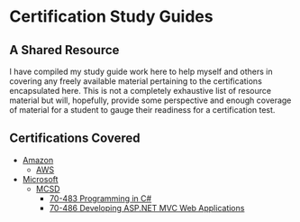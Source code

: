 # Certification Study Guides #

## A Shared Resource ##

I have compiled my study guide work here to help myself and others in covering any freely available material pertaining to the certifications encapsulated here.
This is not a completely exhaustive list of resource material but will, hopefully, provide some perspective and enough coverage of material for a student to gauge their readiness for a certification test.

## Certifications Covered ##

- [Amazon](https://github.com/bishopsmove/Certification-Study-Guides/tree/master/Amazon)
	- [AWS](https://github.com/bishopsmove/Certification-Study-Guides/tree/master/Amazon/AWS)
- [Microsoft](https://github.com/bishopsmove/Certification-Study-Guides/tree/master/Microsoft)
	- [MCSD](https://github.com/bishopsmove/Certification-Study-Guides/tree/master/Microsoft/MCSD)
		- [70-483 Programming in C#](https://github.com/bishopsmove/Certification-Study-Guides/tree/master/Microsoft/MCSD/70-483.CSharp)
		- [70-486 Developing ASP.NET MVC Web Applications](https://github.com/bishopsmove/Certification-Study-Guides/tree/master/Microsoft/MCSD/70-486.MVC)